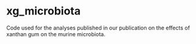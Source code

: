 # xg_microbiota
Code used for the analyses published in our publication on the effects of xanthan gum on the murine microbiota.
